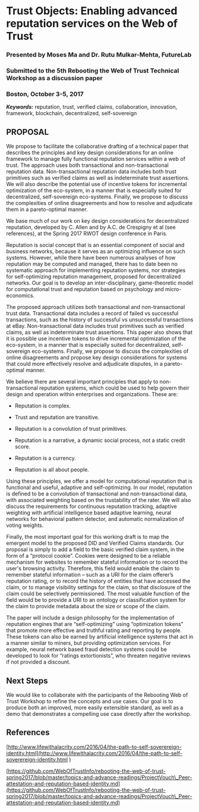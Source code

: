 # Trust Objects: Enabling advanced reputation services on the Web of Trust

### Presented by Moses Ma and Dr. Rutu Mulkar-Mehta, FutureLab

### Submitted to the 5th Rebooting the Web of Trust Technical Workshop as a discussion paper

### Boston, October 3-5, 2017

***Keywords:*** reputation, trust, verified claims, collaboration,
innovation, framework, blockchain, decentralized, self-sovereign

## PROPOSAL

We propose to facilitate the collaborative drafting of a technical paper
that describes the principles and key design considerations for an
online framework to manage fully functional reputation services within a
web of trust. The approach uses both transactional and non-transactional
reputation data. Non-transactional reputation data includes both trust
primitives such as verified claims as well as indeterminate trust
assertions. We will also describe the potential use of incentive tokens
for incremental optimization of the eco-system, in a manner that is
especially suited for decentralized, self-sovereign eco-systems.
Finally, we propose to discuss the complexities of online disagreements
and how to resolve and adjudicate them in a pareto-optimal manner.

We base much of our work on key design considerations for decentralized
reputation, developed by C. Allen and by A.C. de Crespigny et al (see
references), at the Spring 2017 RWOT design conference in Paris.

Reputation is social concept that is an essential component of social
and business networks, because it serves as an optimizing influence on
such systems. However, while there have been numerous analyses of how
reputation may be computed and managed, there has to date been no
systematic approach for implementing reputation systems, nor strategies
for self-optimizing reputation management, proposed for decentralized
networks. Our goal is to develop an inter-disciplinary, game-theoretic
model for computational trust and reputation based on psychology and
micro-economics.

The proposed approach utilizes both transactional and non-transactional
trust data. Transactional data includes a record of failed vs successful
transactions, such as the history of successful vs unsuccessful
transactions at eBay. Non-transactional data includes trust primitives
such as verified claims, as well as indeterminate trust assertions. This
paper also shows that it is possible use incentive tokens to drive
incremental optimization of the eco-system, in a manner that is
especially suited for decentralized, self-sovereign eco-systems.
Finally, we propose to discuss the complexities of online disagreements
and propose key design considerations for systems that could more
effectively resolve and adjudicate disputes, in a pareto-optimal manner.

We believe there are several important principles that apply to
non-transactional reputation systems, which could be used to help govern
their design and operation within enterprises and organizations. These
are:

-   Reputation is complex.

-   Trust and reputation are transitive.

-   Reputation is a convolution of trust primitives.

-   Reputation is a narrative, a dynamic social process, not a static
    credit score.

-   Reputation is a currency.

-   Reputation is all about people.

Using these principles, we offer a model for computational reputation
that is functional and useful, adaptive and self-optimizing. In our
model, reputation is defined to be a convolution of transactional and
non-transactional data, with associated weighting based on the
trustability of the rater. We will also discuss the requirements for
continuous reputation tracking, adaptive weighting with artificial
intelligence based adaptive learning, neural networks for behavioral
pattern detector, and automatic normalization of voting weights.

Finally, the most important goal for this working draft is to map the
emergent model to the proposed DID and Verified Claims standards. Our
proposal is simply to add a field to the basic verified claim system, in
the form of a “protocol cookie”. Cookies were designed to be a reliable
mechanism for websites to remember stateful information or to record the
user's browsing activity. Therefore, this field would enable the claim
to remember stateful information – such as a URI for the claim offerer’s
reputation rating, or to record the history of entities that have
accessed the claim, or to manage visibility settings for the claim, so
that disclosure of the claim could be selectively permissioned. The most
valuable function of the field would be to provide a URI to an ontology
or classification system for the claim to provide metadata about the
size or scope of the claim.

The paper will include a design philosophy for the implementation of
reputation engines that are “self-optimizing” using “optimization
tokens” that promote more effective and truthful rating and reporting by
people. These tokens can also be earned by artificial intelligence
systems that act in a manner similar to miners, but providing
optimization services. For example, neural network based fraud detection
systems could be developed to look for “ratings extortionists”, who
threaten negative reviews if not provided a discount.

## Next Steps

We would like to collaborate with the participants of the Rebooting Web
of Trust Workshop to refine the concepts and use cases. Our goal is to
produce both an improved, more easily extensible standard, as well as a
demo that demonstrates a compelling use case directly after the
workshop.

## References

[http://www.lifewithalacrity.com/2016/04/the-path-to-self-soverereign-identity.html](http://www.lifewithalacrity.com/2016/04/the-path-to-self-soverereign-identity.html
)

[https://github.com/WebOfTrustInfo/rebooting-the-web-of-trust-spring2017/blob/master/topics-and-advance-readings/ProjectVouch\_Peer-attestation-and-reputation-based-identity.md](https://github.com/WebOfTrustInfo/rebooting-the-web-of-trust-spring2017/blob/master/topics-and-advance-readings/ProjectVouch\_Peer-attestation-and-reputation-based-identity.md)
